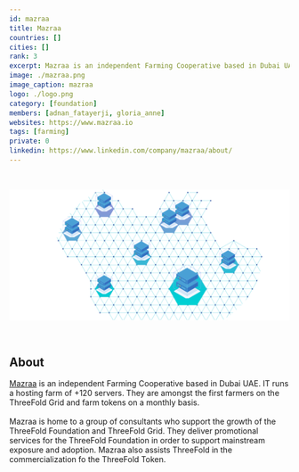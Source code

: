 ```yaml
---
id: mazraa
title: Mazraa
countries: []
cities: []
rank: 3
excerpt: Mazraa is an independent Farming Cooperative based in Dubai UAE.
image: ./mazraa.png
image_caption: mazraa
logo: ./logo.png
category: [foundation]
members: [adnan_fatayerji, gloria_anne]
websites: https://www.mazraa.io
tags: [farming]
private: 0
linkedin: https://www.linkedin.com/company/mazraa/about/
---
```


<br/>

![mazraa](./mazraa2.png)

<br/>

## About

[Mazraa](https://www.mazraa.io) is an independent Farming Cooperative based in Dubai UAE. IT runs a hosting farm of +120 servers. They are amongst the first farmers on the ThreeFold Grid and farm tokens on a monthly basis.
<br/>
<br/>
Mazraa is home to a group of consultants who support the growth of the ThreeFold Foundation and ThreeFold Grid. They deliver promotional services for the ThreeFold Foundation in order to support mainstream exposure and adoption. Mazraa also assists ThreeFold in the commercialization fo the ThreeFold Token.

<!-- ## Mission

## Impact

## Powered by ThreeFold

## Join saving our planet!

## Support this project

## TFGrid Solution

### Roadmap

TODO: Add People
 -->



